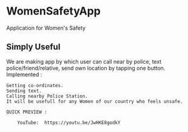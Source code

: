 # WomenSafetyApp

Application for Women&#x27;s Safety

## Simply Useful

We are making app by which user can call near by police, text police/friend/relative, send own location by tapping one button. 
Implemented :

    Getting co-ordinates.
    Sending text.
    Calling nearby Police Station.
    It will be usefull for any Women of our country who feels unsafe.
    
    QUICK PREVIEW :
    
        YouTube:  https://youtu.be/JwHKE8godkY

